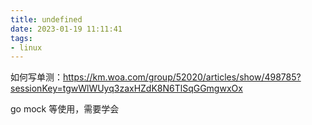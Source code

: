 ```yaml
---
title: undefined
date: 2023-01-19 11:11:41
tags:
- linux
---
```


如何写单测：https://km.woa.com/group/52020/articles/show/498785?sessionKey=tgwWlWUyq3zaxHZdK8N6TlSqGGmgwxOx

go mock 等使用，需要学会